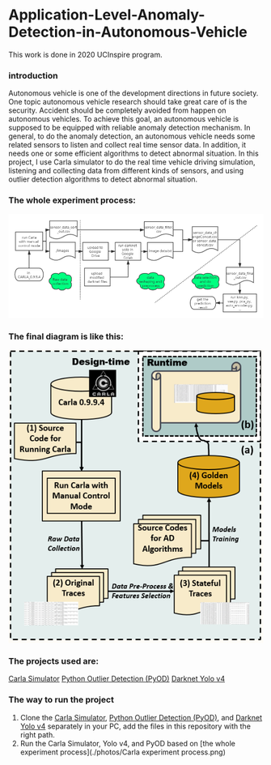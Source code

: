 # Application-Level-Anomaly-Detection-in-Autonomous-Vehicle

This work is done in 2020  UCInspire program.

### introduction
Autonomous vehicle is one of the development directions in future society. One topic autonomous vehicle research should take great care of is the security. Accident should be completely avoided from happen on autonomous vehicles. To achieve this goal, an autonomous vehicle is supposed to be equipped with reliable anomaly detection mechanism. In general, to do the anomaly detection, an autonomous vehicle needs some related sensors to listen and collect real time sensor data. In addition, it needs one or some efficient algorithms to detect abnormal situation. In this project, I use Carla simulator to do the real time vehicle driving simulation, listening and collecting data from different kinds of sensors, and using outlier detection algorithms to detect abnormal situation.

### The whole experiment process:
![The whole experiment process](./photos/Carla-experiment-process.png)

### The final diagram is like this:
![The final diagram](./photos/Carla-diagram.png)

### The projects used are:
[Carla Simulator](https://github.com/carla-simulator/carla)
[Python Outlier Detection (PyOD)](https://github.com/yzhao062/pyod)
[Darknet Yolo v4](https://github.com/AlexeyAB/darknet)

### The way to run the project
1. Clone the [Carla Simulator](https://github.com/carla-simulator/carla), [Python Outlier Detection (PyOD)](https://github.com/yzhao062/pyod), and [Darknet Yolo v4](https://github.com/AlexeyAB/darknet) separately in your PC, add the files in this repository with the right path. 
2. Run the Carla Simulator, Yolo v4, and PyOD based on [the whole experiment process](./photos/Carla experiment process.png) 

